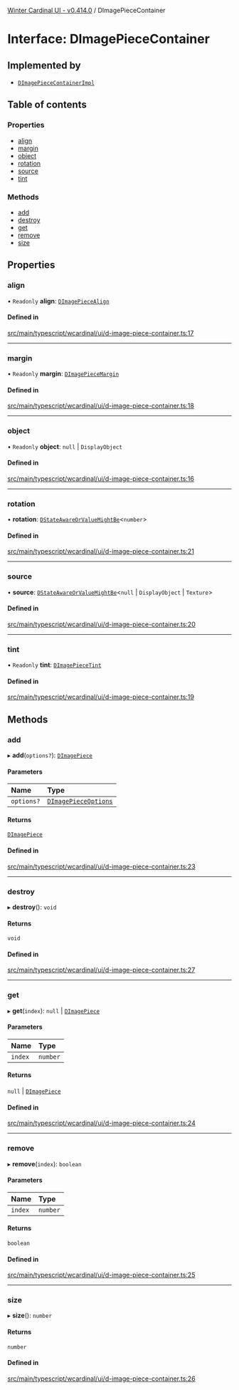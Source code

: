 [Winter Cardinal UI - v0.414.0](../index.md) / DImagePieceContainer

# Interface: DImagePieceContainer

## Implemented by

- [`DImagePieceContainerImpl`](../classes/DImagePieceContainerImpl.md)

## Table of contents

### Properties

- [align](DImagePieceContainer.md#align)
- [margin](DImagePieceContainer.md#margin)
- [object](DImagePieceContainer.md#object)
- [rotation](DImagePieceContainer.md#rotation)
- [source](DImagePieceContainer.md#source)
- [tint](DImagePieceContainer.md#tint)

### Methods

- [add](DImagePieceContainer.md#add)
- [destroy](DImagePieceContainer.md#destroy)
- [get](DImagePieceContainer.md#get)
- [remove](DImagePieceContainer.md#remove)
- [size](DImagePieceContainer.md#size)

## Properties

### align

• `Readonly` **align**: [`DImagePieceAlign`](DImagePieceAlign.md)

#### Defined in

[src/main/typescript/wcardinal/ui/d-image-piece-container.ts:17](https://github.com/winter-cardinal/winter-cardinal-ui/blob/v0.414.0/src/main/typescript/wcardinal/ui/d-image-piece-container.ts#L17)

___

### margin

• `Readonly` **margin**: [`DImagePieceMargin`](DImagePieceMargin.md)

#### Defined in

[src/main/typescript/wcardinal/ui/d-image-piece-container.ts:18](https://github.com/winter-cardinal/winter-cardinal-ui/blob/v0.414.0/src/main/typescript/wcardinal/ui/d-image-piece-container.ts#L18)

___

### object

• `Readonly` **object**: ``null`` \| `DisplayObject`

#### Defined in

[src/main/typescript/wcardinal/ui/d-image-piece-container.ts:16](https://github.com/winter-cardinal/winter-cardinal-ui/blob/v0.414.0/src/main/typescript/wcardinal/ui/d-image-piece-container.ts#L16)

___

### rotation

• **rotation**: [`DStateAwareOrValueMightBe`](../index.md#dstateawareorvaluemightbe)\<`number`\>

#### Defined in

[src/main/typescript/wcardinal/ui/d-image-piece-container.ts:21](https://github.com/winter-cardinal/winter-cardinal-ui/blob/v0.414.0/src/main/typescript/wcardinal/ui/d-image-piece-container.ts#L21)

___

### source

• **source**: [`DStateAwareOrValueMightBe`](../index.md#dstateawareorvaluemightbe)\<``null`` \| `DisplayObject` \| `Texture`\>

#### Defined in

[src/main/typescript/wcardinal/ui/d-image-piece-container.ts:20](https://github.com/winter-cardinal/winter-cardinal-ui/blob/v0.414.0/src/main/typescript/wcardinal/ui/d-image-piece-container.ts#L20)

___

### tint

• `Readonly` **tint**: [`DImagePieceTint`](DImagePieceTint.md)

#### Defined in

[src/main/typescript/wcardinal/ui/d-image-piece-container.ts:19](https://github.com/winter-cardinal/winter-cardinal-ui/blob/v0.414.0/src/main/typescript/wcardinal/ui/d-image-piece-container.ts#L19)

## Methods

### add

▸ **add**(`options?`): [`DImagePiece`](DImagePiece.md)

#### Parameters

| Name | Type |
| :------ | :------ |
| `options?` | [`DImagePieceOptions`](DImagePieceOptions.md) |

#### Returns

[`DImagePiece`](DImagePiece.md)

#### Defined in

[src/main/typescript/wcardinal/ui/d-image-piece-container.ts:23](https://github.com/winter-cardinal/winter-cardinal-ui/blob/v0.414.0/src/main/typescript/wcardinal/ui/d-image-piece-container.ts#L23)

___

### destroy

▸ **destroy**(): `void`

#### Returns

`void`

#### Defined in

[src/main/typescript/wcardinal/ui/d-image-piece-container.ts:27](https://github.com/winter-cardinal/winter-cardinal-ui/blob/v0.414.0/src/main/typescript/wcardinal/ui/d-image-piece-container.ts#L27)

___

### get

▸ **get**(`index`): ``null`` \| [`DImagePiece`](DImagePiece.md)

#### Parameters

| Name | Type |
| :------ | :------ |
| `index` | `number` |

#### Returns

``null`` \| [`DImagePiece`](DImagePiece.md)

#### Defined in

[src/main/typescript/wcardinal/ui/d-image-piece-container.ts:24](https://github.com/winter-cardinal/winter-cardinal-ui/blob/v0.414.0/src/main/typescript/wcardinal/ui/d-image-piece-container.ts#L24)

___

### remove

▸ **remove**(`index`): `boolean`

#### Parameters

| Name | Type |
| :------ | :------ |
| `index` | `number` |

#### Returns

`boolean`

#### Defined in

[src/main/typescript/wcardinal/ui/d-image-piece-container.ts:25](https://github.com/winter-cardinal/winter-cardinal-ui/blob/v0.414.0/src/main/typescript/wcardinal/ui/d-image-piece-container.ts#L25)

___

### size

▸ **size**(): `number`

#### Returns

`number`

#### Defined in

[src/main/typescript/wcardinal/ui/d-image-piece-container.ts:26](https://github.com/winter-cardinal/winter-cardinal-ui/blob/v0.414.0/src/main/typescript/wcardinal/ui/d-image-piece-container.ts#L26)
